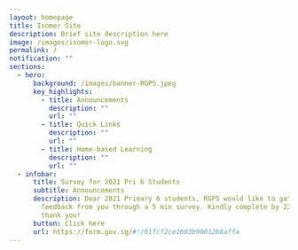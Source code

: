 ```yaml
---
layout: homepage
title: Isomer Site
description: Brief site description here
image: /images/isomer-logo.svg
permalink: /
notification: ""
sections:
  - hero:
      background: /images/banner-RGPS.jpeg
      key_highlights:
        - title: Announcements
          description: ""
          url: ""
        - title: Quick Links
          description: ""
          url: ""
        - title: Home-based Learning
          description: ""
          url: ""
  - infobar:
      title: Survey for 2021 Pri 6 Students
      subtitle: Announcements
      description: Dear 2021 Primary 6 students, RGPS would like to gather some
        feedback from you through a 5 min survey. Kindly complete by 22 April,
        thank you!
      button: Click here
      url: https://form.gov.sg/#!/61fcf2ce1603b90012b8affa
---
```

